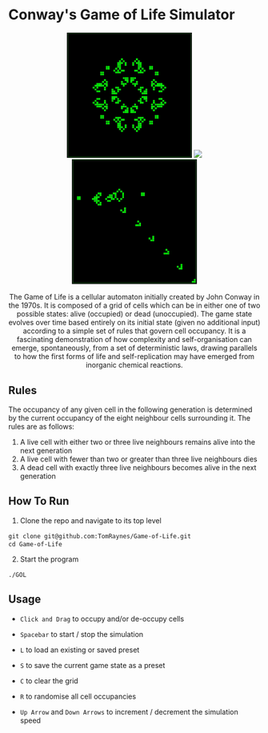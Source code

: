 # Conway's Game of Life Simulator

<div align="center">
    <p>
        <img src="GameOfLife/Assets/beluchenko_oscillator.gif" width="250">
        <img src="GameOfLife/Assets/evolution.gif" width="250">
        <img src="GameOfLife/Assets/gosper_gun.gif" width="250">
        </p>

The Game of Life is a cellular automaton initially created by John Conway in the 1970s. It is composed of a grid 
of cells which can be in either one of two possible states: alive (occupied) or dead (unoccupied). The game state 
evolves over time based entirely on its initial state (given no additional input) according to a simple set of 
rules that govern cell occupancy. It is a fascinating demonstration of how complexity and self-organisation 
can emerge, spontaneously, from a set of deterministic laws, drawing parallels to how the first forms of life 
and self-replication may have emerged from inorganic chemical reactions.
</div>

## Rules
The occupancy of any given cell in the following generation is determined by the current occupancy of the eight 
neighbour cells surrounding it. The rules are as follows:

1. A live cell with either two or three live neighbours remains alive into the next generation
2. A live cell with fewer than two or greater than three live neighbours dies
3. A dead cell with exactly three live neighbours becomes alive in the next generation

## How To Run
1. Clone the repo and navigate to its top level
```
git clone git@github.com:TomRaynes/Game-of-Life.git
cd Game-of-Life
```
2. Start the program
```
./GOL
```

## Usage
- `Click and Drag` to occupy and/or de-occupy cells

- `Spacebar` to start / stop the simulation

- `L` to load an existing or saved preset

- `S` to save the current game state as a preset

- `C` to clear the grid

- `R` to randomise all cell occupancies

- `Up Arrow` and `Down Arrows` to increment / decrement the simulation speed